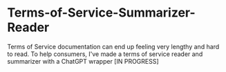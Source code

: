 # Terms-of-Service-Summarizer-Reader
Terms of Service documentation can end up feeling very lengthy and hard to read. To help consumers, I've made a terms of service reader and summarizer with a ChatGPT wrapper [IN PROGRESS]
